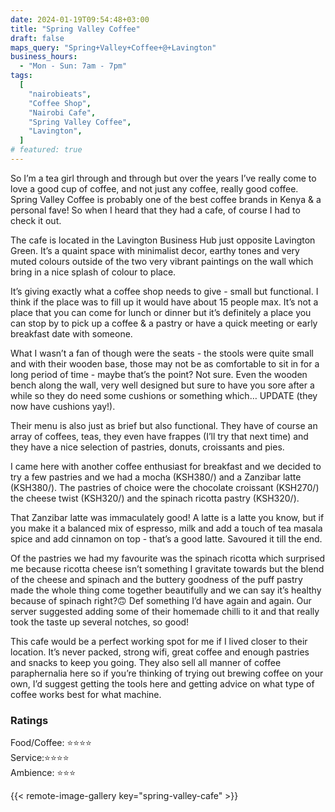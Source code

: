 ```yaml
---
date: 2024-01-19T09:54:48+03:00
title: "Spring Valley Coffee"
draft: false
maps_query: "Spring+Valley+Coffee+@+Lavington"
business_hours:
  - "Mon - Sun: 7am - 7pm"
tags:
  [
    "nairobieats",
    "Coffee Shop",
    "Nairobi Cafe",
    "Spring Valley Coffee",
    "Lavington",
  ]
# featured: true
---
```


So I’m a tea girl through and through but over the years I’ve really come to love a good cup of coffee, and not just any coffee, really good coffee. Spring Valley Coffee is probably one of the best coffee brands in Kenya & a personal fave! So when I heard that they had a cafe, of course I had to check it out.

The cafe is located in the Lavington Business Hub just opposite Lavington Green. It’s a quaint space with minimalist decor, earthy tones and very muted colours outside of the two very vibrant paintings on the wall which bring in a nice splash of colour to place.

It’s giving exactly what a coffee shop needs to give - small but functional. I think if the place was to fill up it would have about 15 people max. It’s not a place that you can come for lunch or dinner but it’s definitely a place you can stop by to pick up a coffee & a pastry or have a quick meeting or early breakfast date with someone.

What I wasn’t a fan of though were the seats - the stools were quite small and with their wooden base, those may not be as comfortable to sit in for a long period of time - maybe that’s the point? Not sure. Even the wooden bench along the wall, very well designed but sure to have you sore after a while so they do need some cushions or something which… UPDATE (they now have cushions yay!).

Their menu is also just as brief but also functional. They have of course an array of coffees, teas, they even have frappes (I’ll try that next time) and they have a nice selection of pastries, donuts, croissants and pies.

I came here with another coffee enthusiast for breakfast and we decided to try a few pastries and we had a mocha (KSH380/) and a Zanzibar latte (KSH380/). The pastries of choice were the chocolate croissant (KSH270/) the cheese twist (KSH320/) and the spinach ricotta pastry (KSH320/).

That Zanzibar latte was immaculately good! A latte is a latte you know, but if you make it a balanced mix of espresso, milk and add a touch of tea masala spice and add cinnamon on top - that’s a good latte. Savoured it till the end.

Of the pastries we had my favourite was the spinach ricotta which surprised me because ricotta cheese isn’t something I gravitate towards but the blend of the cheese and spinach and the buttery goodness of the puff pastry made the whole thing come together beautifully and we can say it’s healthy because of spinach right?🙃 Def something I’d have again and again. Our server suggested adding some of their homemade chilli to it and that really took the taste up several notches, so good!

This cafe would be a perfect working spot for me if I lived closer to their location. It’s never packed, strong wifi, great coffee and enough pastries and snacks to keep you going. They also sell all manner of coffee paraphernalia here so if you’re thinking of trying out brewing coffee on your own, I’d suggest getting the tools here and getting advice on what type of coffee works best for what machine.

### Ratings

Food/Coffee: ⭐️⭐️⭐️⭐️<br>
Service:⭐️⭐️⭐️⭐️<br>
Ambience: ⭐️⭐️⭐️<br>

{{< remote-image-gallery key="spring-valley-cafe" >}}
